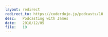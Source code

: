 ```yaml
---
layout: redirect
redirect_to: https://coderdojo.jp/podcasts/10
desc:   Podcasting with James
date:   2018/12/05
file:   10
---
```

